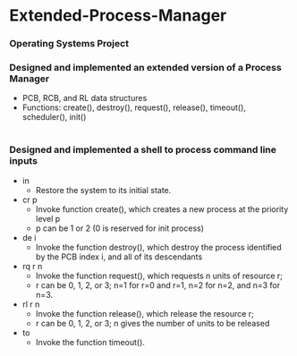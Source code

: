 # Extended-Process-Manager
### Operating Systems Project <br/>
### Designed and implemented an extended version of a Process Manager<br/>
 - PCB, RCB, and RL data structures<br/>
 - Functions: create(), destroy(), request(), release(), timeout(), scheduler(), init()<br/><br/>
  
### Designed and implemented a shell to process command line inputs
 - in
    - Restore the system to its initial state.
 -	cr p
    - Invoke function create(), which creates a new process at the priority level p
    - p can be 1 or 2 (0 is reserved for init process)
 -	de i
    - Invoke the function destroy(), which destroy the process identified by the PCB index i, and all of its descendants
 -	rq r n
    - Invoke the function request(), which requests n units of resource r; 
    - r can be 0, 1, 2, or 3; n=1 for r=0 and r=1, n=2 for n=2, and n=3 for n=3.
 -	rl r n
    - Invoke the function release(), which release the resource r;
    - r can be 0, 1, 2, or 3; n gives the number of units to be released
 -	to
    - Invoke the function timeout().
